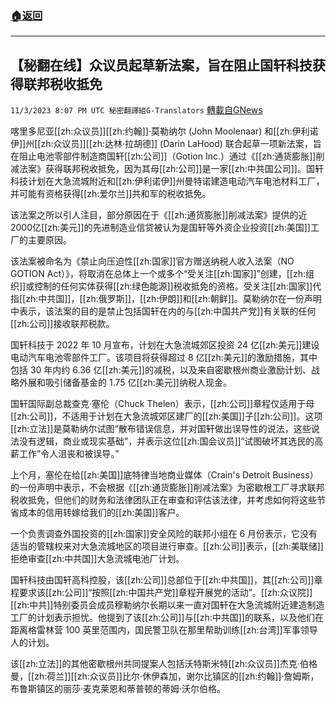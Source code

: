 ###  [:house:返回](README.md)
---


## 【秘翻在线】众议员起草新法案，旨在阻止国轩科技获得联邦税收抵免
`11/3/2023 8:07 PM UTC 秘密翻譯組G-Translators` [轉載自GNews](https://gnews.org/articles/1918952)

         

喀里多尼亚[[zh:众议员]][[zh:约翰]]·莫勒纳尔 (John Moolenaar) 和[[zh:伊利诺伊]]州[[zh:众议员]][[zh:达林·拉胡德]] (Darin LaHood) 联合起草一项新法案，旨在阻止电池零部件制造商国轩[[zh:公司]]（Gotion Inc.）通过《[[zh:通货膨胀]]削减法案》获得联邦税收抵免，因为其母[[zh:公司]]是一家[[zh:中共国公司]]。国轩科技计划在大急流城附近和[[zh:伊利诺伊]]州曼特诺建造电动汽车电池材料工厂，并可能有资格获得[[zh:爱尔兰]]共和军的税收抵免。

该法案之所以引人注目，部分原因在于《[[zh:通货膨胀]]削减法案》提供的近2000亿[[zh:美元]]的先进制造业信贷被认为是国轩等外资企业投资[[zh:美国]]工厂的主要原因。

该法案被命名为《禁止向压迫性[[zh:国家]]官方赠送纳税人收入法案（NO GOTION Act）》，将取消在总体上一个或多个“受关注[[zh:国家]]”创建，[[zh:组织]]或控制的任何实体获得[[zh:绿色能源]]税收抵免的资格。受关注[[zh:国家]]代指[[zh:中共国]]，[[zh:俄罗斯]]，[[zh:伊朗]]和[[zh:朝鲜]]。莫勒纳尔在一份声明中表示，该法案的目的是禁止包括国轩在内的与[[zh:中国共产党]]有关联的任何[[zh:公司]]接收联邦税款。

国轩科技于 2022 年 10 月宣布，计划在大急流城郊区投资 24 亿[[zh:美元]]建设电动汽车电池零部件工厂。该项目将获得超过 8 亿[[zh:美元]]的激励措施，其中包括 30 年内约 6.36 亿[[zh:美元]]的减税，以及来自密歇根州商业激励计划、战略外展和吸引储备基金的 1.75 亿[[zh:美元]]纳税人现金。

国轩国际副总裁查克·塞伦（Chuck Thelen）表示，[[zh:公司]]章程仅适用于母[[zh:公司]]，不适用于计划在大急流城郊区建厂的[[zh:美国]]子[[zh:公司]]。这项[[zh:立法]]是莫勒纳尔试图“散布错误信息，并对国轩做出误导性的说法，这些说法没有逻辑，商业或现实基础”，并表示这位[[zh:国会议员]]“试图破坏其选民的高薪工作”令人沮丧和被误导。”

上个月，塞伦在给[[zh:美国]]底特律当地商业媒体（Crain's Detroit Business）的一份声明中表示，不会根据《[[zh:通货膨胀]]削减法案》为密歇根工厂寻求联邦税收抵免，但他们的财务和法律团队正在审查和评估该法律，并考虑如何将这些节省成本的信用转嫁给我们的[[zh:美国]]客户。

一个负责调查外国投资的[[zh:国家]]安全风险的联邦小组在 6 月份表示，它没有适当的管辖权来对大急流城地区的项目进行审查。[[zh:公司]]表示，[[zh:美联储]]拒绝审查[[zh:中共国]]大急流城电池厂计划。

国轩科技由国轩高科控股，该[[zh:公司]]总部位于[[zh:中共国]]，其[[zh:公司]]章程要求该[[zh:公司]]“按照[[zh:中国共产党]]章程开展党的活动”。[[zh:众议院]][[zh:中共]]特别委员会成员穆勒纳尔长期以来一直对国轩在大急流城附近建造制造工厂的计划表示担忧。他提到了该[[zh:公司]]与[[zh:中共国]]的联系，以及他们在距离格雷林营 100 英里范围内，国民警卫队在那里帮助训练[[zh:台湾]]军事领导人的计划。

该[[zh:立法]]的其他密歇根州共同提案人包括沃特斯米特[[zh:众议员]]杰克·伯格曼，[[zh:荷兰]][[zh:众议员]]比尔·休伊森加，谢尔比镇区的[[zh:约翰]]·詹姆斯，布鲁斯镇区的丽莎·麦克莱恩和蒂普顿的蒂姆·沃尔伯格。
